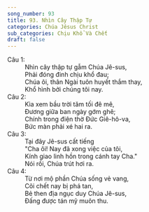 ```yaml
---
song_number: 93
title: 93. Nhìn Cây Thập Tự
categories: Chúa Jêsus Christ
sub_categories: Chịu Khổ Và Chết
draft: false
---
```

<dl><dt>Câu 1:</dt><dd data-verse="1">Nhìn cây thập tự gẫm Chúa Jê-sus, <br/>Phải đóng đinh chịu khổ đau; <br/>Chúa ôi, thân Ngài tuôn huyết thắm thay, <br/>Khổ hình bởi chúng tôi nay. </dd><dt>Câu 2:</dt><dd data-verse="2">Kìa xem bầu trời tăm tối đê mê, <br/>Đương giữa ban ngày gớm ghê; <br/>Chính trong điện thờ Đức Giê-hô-va, <br/>Bức màn phải xé hai ra. </dd><dt>Câu 3:</dt><dd data-verse="3">Tại đây Jê-sus cất tiếng <br/>"Cha ôi! Nay đã xong việc của tôi, <br/>Kính giao linh hồn trong cánh tay Cha." <br/>Nói rồi, Chúa trút hơi ra. </dd><dt>Câu 4:</dt><dd data-verse="4">Từ nơi mộ phần Chúa sống vẻ vang, <br/>Cõi chết nay bị phá tan, <br/>Bẻ then địa ngục duy Chúa Jê-sus, <br/>Đấng được tán mỹ muôn thu. </dd></dl>